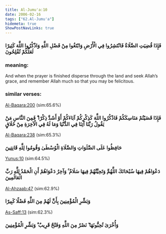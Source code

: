 ```yaml
---
title: Al-Jumu'a:10
date: 2006-02-16
tags: ["62.Al-Jumu'a"]
hidemeta: true 
ShowPostNavLinks: true 
---
```

### فَإِذَا قُضِيَتِ الصَّلَاةُ فَانْتَشِرُوا فِي الْأَرْضِ وَابْتَغُوا مِنْ فَضْلِ اللَّهِ وَاذْكُرُوا اللَّهَ كَثِيرًا لَعَلَّكُمْ تُفْلِحُونَ
### meaning: 
And when the prayer is finished disperse through the land and seek Allah’s grace, and remember Allah much so that you may be felicitous.
### similar verses: 

[Al-Baqara:200](/2/200) (sim:65.6%)

### فَإِذَا قَضَيْتُمْ مَنَاسِكَكُمْ فَاذْكُرُوا اللَّهَ كَذِكْرِكُمْ آبَاءَكُمْ أَوْ أَشَدَّ ذِكْرًا ۗ فَمِنَ النَّاسِ مَنْ يَقُولُ رَبَّنَا آتِنَا فِي الدُّنْيَا وَمَا لَهُ فِي الْآخِرَةِ مِنْ خَلَاقٍ

[Al-Baqara:238](/2/238) (sim:65.3%)

### حَافِظُوا عَلَى الصَّلَوَاتِ وَالصَّلَاةِ الْوُسْطَىٰ وَقُومُوا لِلَّهِ قَانِتِينَ

[Yunus:10](/10/10) (sim:64.5%)

### دَعْوَاهُمْ فِيهَا سُبْحَانَكَ اللَّهُمَّ وَتَحِيَّتُهُمْ فِيهَا سَلَامٌ ۚ وَآخِرُ دَعْوَاهُمْ أَنِ الْحَمْدُ لِلَّهِ رَبِّ الْعَالَمِينَ

[Al-Ahzaab:47](/33/47) (sim:62.9%)

### وَبَشِّرِ الْمُؤْمِنِينَ بِأَنَّ لَهُمْ مِنَ اللَّهِ فَضْلًا كَبِيرًا

[As-Saff:13](/61/13) (sim:62.3%)

### وَأُخْرَىٰ تُحِبُّونَهَا ۖ نَصْرٌ مِنَ اللَّهِ وَفَتْحٌ قَرِيبٌ ۗ وَبَشِّرِ الْمُؤْمِنِينَ
